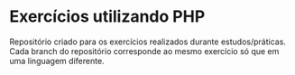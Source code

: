 # Exercícios utilizando PHP
Repositório criado para os exercícios realizados durante estudos/práticas. Cada branch do repositório corresponde ao mesmo exercício só que em uma linguagem diferente.
